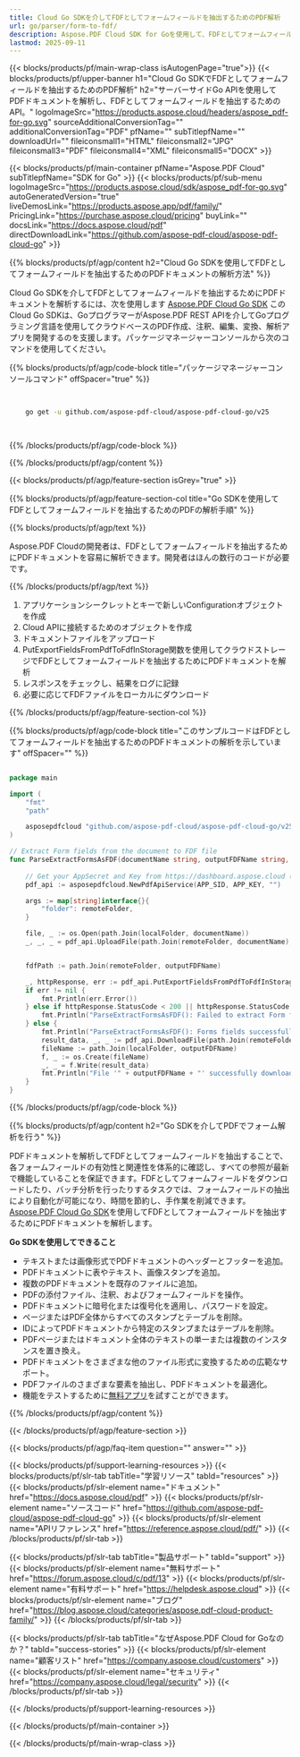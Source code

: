 ```yaml
---
title: Cloud Go SDKを介してFDFとしてフォームフィールドを抽出するためのPDF解析
url: go/parser/form-to-fdf/
description: Aspose.PDF Cloud SDK for Goを使用して、FDFとしてフォームフィールドを抽出するためにPDFファイルを解析します。発見性とインデックス作成を強化します。
lastmod: 2025-09-11
---
```


{{< blocks/products/pf/main-wrap-class isAutogenPage="true">}}
{{< blocks/products/pf/upper-banner h1="Cloud Go SDKでFDFとしてフォームフィールドを抽出するためのPDF解析" h2="サーバーサイドGo APIを使用してPDFドキュメントを解析し、FDFとしてフォームフィールドを抽出するためのAPI。" logoImageSrc="https://products.aspose.cloud/headers/aspose_pdf-for-go.svg" sourceAdditionalConversionTag="" additionalConversionTag="PDF" pfName="" subTitlepfName="" downloadUrl="" fileiconsmall1="HTML" fileiconsmall2="JPG" fileiconsmall3="PDF" fileiconsmall4="XML" fileiconsmall5="DOCX" >}}

{{< blocks/products/pf/main-container pfName="Aspose.PDF Cloud" subTitlepfName="SDK for Go" >}}
{{< blocks/products/pf/sub-menu logoImageSrc="https://products.aspose.cloud/sdk/aspose_pdf-for-go.svg"
autoGeneratedVersion="true"
liveDemosLink="https://products.aspose.app/pdf/family/" PricingLink="https://purchase.aspose.cloud/pricing" buyLink="" docsLink="https://docs.aspose.cloud/pdf"  directDownloadLink="https://github.com/aspose-pdf-cloud/aspose-pdf-cloud-go" >}}

{{% blocks/products/pf/agp/content h2="Cloud Go SDKを使用してFDFとしてフォームフィールドを抽出するためのPDFドキュメントの解析方法" %}}

Cloud Go SDKを介してFDFとしてフォームフィールドを抽出するためにPDFドキュメントを解析するには、次を使用します
[Aspose.PDF Cloud Go SDK](https://products.aspose.cloud/pdf/go/)
このCloud Go SDKは、GoプログラマーがAspose.PDF REST APIを介してGoプログラミング言語を使用してクラウドベースのPDF作成、注釈、編集、変換、解析アプリを開発するのを支援します。パッケージマネージャーコンソールから次のコマンドを使用してください。

{{% blocks/products/pf/agp/code-block title="パッケージマネージャーコンソールコマンド" offSpacer="true" %}}

```bash

     
    go get -u github.com/aspose-pdf-cloud/aspose-pdf-cloud-go/v25

     

```

{{% /blocks/products/pf/agp/code-block %}}

{{% /blocks/products/pf/agp/content %}}

{{< blocks/products/pf/agp/feature-section isGrey="true" >}}

{{% blocks/products/pf/agp/feature-section-col title="Go SDKを使用してFDFとしてフォームフィールドを抽出するためのPDFの解析手順" %}}

{{% blocks/products/pf/agp/text %}}

Aspose.PDF Cloudの開発者は、FDFとしてフォームフィールドを抽出するためにPDFドキュメントを容易に解析できます。開発者はほんの数行のコードが必要です。

{{% /blocks/products/pf/agp/text %}}

1. アプリケーションシークレットとキーで新しいConfigurationオブジェクトを作成
1. Cloud APIに接続するためのオブジェクトを作成
1. ドキュメントファイルをアップロード
1. PutExportFieldsFromPdfToFdfInStorage関数を使用してクラウドストレージでFDFとしてフォームフィールドを抽出するためにPDFドキュメントを解析
1. レスポンスをチェックし、結果をログに記録
1. 必要に応じてFDFファイルをローカルにダウンロード

{{% /blocks/products/pf/agp/feature-section-col %}}

{{% blocks/products/pf/agp/code-block title="このサンプルコードはFDFとしてフォームフィールドを抽出するためのPDFドキュメントの解析を示しています" offSpacer="" %}}

```go

package main

import (
	"fmt"
	"path"

	asposepdfcloud "github.com/aspose-pdf-cloud/aspose-pdf-cloud-go/v25"
)

// Extract Form fields from the document to FDF file
func ParseExtractFormsAsFDF(documentName string, outputFDFName string, localFolder string, remoteFolder string) {
	
	// Get your AppSecret and Key from https://dashboard.aspose.cloud (free registration required).
	pdf_api := asposepdfcloud.NewPdfApiService(APP_SID, APP_KEY, "")

	args := map[string]interface{}{
		"folder": remoteFolder,
	}

	file, _ := os.Open(path.Join(localFolder, documentName))	
	_, _, _ = pdf_api.UploadFile(path.Join(remoteFolder, documentName), file, args)


	fdfPath := path.Join(remoteFolder, outputFDFName)

	_, httpResponse, err := pdf_api.PutExportFieldsFromPdfToFdfInStorage(documentName, fdfPath, args)
	if err != nil {
		fmt.Println(err.Error())
	} else if httpResponse.StatusCode < 200 || httpResponse.StatusCode > 299 {
		fmt.Println("ParseExtractFormsAsFDF(): Failed to extract Form fields from the document.")
	} else {
		fmt.Println("ParseExtractFormsAsFDF(): Forms fields successfully extracted from the document '" + documentName + "'.")
		result_data, _, _ := pdf_api.DownloadFile(path.Join(remoteFolder, documentName), args)
		fileName := path.Join(localFolder, outputFDFName)
		f, _ := os.Create(fileName)
		_, _ = f.Write(result_data)
		fmt.Println("File '" + outputFDFName + "' successfully downloaded.")
	}
}

```

{{% /blocks/products/pf/agp/code-block %}}

{{% blocks/products/pf/agp/content h2="Go SDKを介してPDFでフォーム解析を行う" %}}

PDFドキュメントを解析してFDFとしてフォームフィールドを抽出することで、各フォームフィールドの有効性と関連性を体系的に確認し、すべての参照が最新で機能していることを保証できます。​FDFとしてフォームフィールドをダウンロードしたり、バッチ分析を行ったりするタスクでは、フォームフィールドの抽出により自動化が可能になり、時間を節約し、手作業を削減できます。
[Aspose.PDF Cloud Go SDK](https://products.aspose.cloud/pdf/go/)を使用してFDFとしてフォームフィールドを抽出するためにPDFドキュメントを解析します。

**Go SDKを使用してできること**

+ テキストまたは画像形式でPDFドキュメントのヘッダーとフッターを追加。
+ PDFドキュメントに表やテキスト、画像スタンプを追加。
+ 複数のPDFドキュメントを既存のファイルに追加。
+ PDFの添付ファイル、注釈、およびフォームフィールドを操作。
+ PDFドキュメントに暗号化または復号化を適用し、パスワードを設定。
+ ページまたはPDF全体からすべてのスタンプとテーブルを削除。
+ IDによってPDFドキュメントから特定のスタンプまたはテーブルを削除。
+ PDFページまたはドキュメント全体のテキストの単一または複数のインスタンスを置き換え。
+ PDFドキュメントをさまざまな他のファイル形式に変換するための広範なサポート。
+ PDFファイルのさまざまな要素を抽出し、PDFドキュメントを最適化。
+ 機能をテストするために[無料アプリ](https://products.aspose.app/pdf/)を試すことができます。

{{% /blocks/products/pf/agp/content %}}

{{< /blocks/products/pf/agp/feature-section >}}

{{< blocks/products/pf/agp/faq-item question="" answer="" >}}

{{< blocks/products/pf/support-learning-resources >}}
{{< blocks/products/pf/slr-tab tabTitle="学習リソース" tabId="resources" >}}
{{< blocks/products/pf/slr-element name="ドキュメント" href="https://docs.aspose.cloud/pdf" >}}
{{< blocks/products/pf/slr-element name="ソースコード" href="https://github.com/aspose-pdf-cloud/aspose-pdf-cloud-go" >}}
{{< blocks/products/pf/slr-element name="APIリファレンス" href="https://reference.aspose.cloud/pdf/" >}}
{{< /blocks/products/pf/slr-tab >}}

{{< blocks/products/pf/slr-tab tabTitle="製品サポート" tabId="support" >}}
{{< blocks/products/pf/slr-element name="無料サポート" href="https://forum.aspose.cloud/c/pdf/13" >}}
{{< blocks/products/pf/slr-element name="有料サポート" href="https://helpdesk.aspose.cloud" >}}
{{< blocks/products/pf/slr-element name="ブログ" href="https://blog.aspose.cloud/categories/aspose.pdf-cloud-product-family/" >}}
{{< /blocks/products/pf/slr-tab >}}

{{< blocks/products/pf/slr-tab tabTitle="なぜAspose.PDF Cloud for Goなのか？" tabId="success-stories" >}}
{{< blocks/products/pf/slr-element name="顧客リスト" href="https://company.aspose.cloud/customers" >}}
{{< blocks/products/pf/slr-element name="セキュリティ" href="https://company.aspose.cloud/legal/security" >}}
{{< /blocks/products/pf/slr-tab >}}

{{< /blocks/products/pf/support-learning-resources >}}

{{< /blocks/products/pf/main-container >}}

{{< /blocks/products/pf/main-wrap-class >}}


